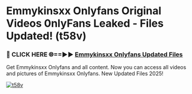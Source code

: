 # Emmykinsxx Onlyfans Original Videos 0nlyFans Leaked - Files Updated! (t58v)

<h3>🔴 CLICK HERE 🌐==►► <a href="https://tinyurl.com/ehrbuxhb" rel="nofollow">Emmykinsxx Onlyfans Updated Files</a></h3>

Get Emmykinsxx Onlyfans and all content. Now you can access all videos and pictures of Emmykinsxx Onlyfans. New Updated Files 2025!

[![t58v](https://i.imgur.com/lVYEuWS.gif)](https://tinyurl.com/ehrbuxhb)
